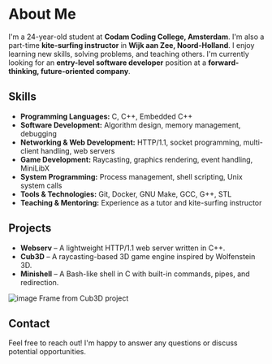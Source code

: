 # About Me

I'm a 24-year-old student at **Codam Coding College, Amsterdam**. I'm also a part-time **kite-surfing instructor** in **Wijk aan Zee, Noord-Holland**. I enjoy learning new skills, solving problems, and teaching others. I'm currently looking for an **entry-level software developer** position at a **forward-thinking, future-oriented company**.

## Skills

- **Programming Languages:** C, C++, Embedded C++
- **Software Development:** Algorithm design, memory management, debugging
- **Networking & Web Development:** HTTP/1.1, socket programming, multi-client handling, web servers
- **Game Development:** Raycasting, graphics rendering, event handling, MiniLibX
- **System Programming:** Process management, shell scripting, Unix system calls
- **Tools & Technologies:** Git, Docker, GNU Make, GCC, G++, STL
- **Teaching & Mentoring:** Experience as a tutor and kite-surfing instructor

## Projects

- **Webserv** – A lightweight HTTP/1.1 web server written in C++.
- **Cub3D** – A raycasting-based 3D game engine inspired by Wolfenstein 3D.
- **Minishell** – A Bash-like shell in C with built-in commands, pipes, and redirection.

![image](https://github.com/user-attachments/assets/7d0a78a5-f904-4e76-afff-e9512becbe94)
Frame from Cub3D project
  

## Contact

Feel free to reach out! I'm happy to answer any questions or discuss potential opportunities.
